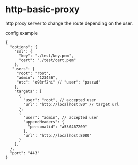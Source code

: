 http-basic-proxy
============

http proxy server to change the route depending on the user.


config example
```
{
  "options": {
    "ssl": {
      "key": "./test/key.pem",
      "cert": "./test/cert.pem"
    },
   "users": {
     "root": "root",
     "admin": "123456",
     "etc": "o93rf2hi" // "user": "passwd"
    },
    "targets": [
      {
        "user": "root", // accepted user
        "url": "http://localhost:80" // target url
      },
      {
        "user": "admin", // accepted user
        "appendHeaders": {
          "personalid": "a530467209"
        },
        "url": "http://localhost:8080"
      }
    ],
  },
  "port": "443"
}
```
